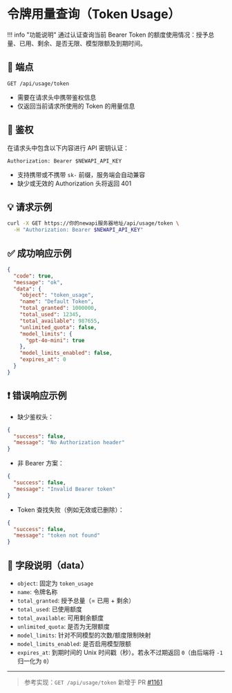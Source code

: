 # 令牌用量查询（Token Usage）

!!! info "功能说明"
    通过认证查询当前 Bearer Token 的额度使用情况：授予总量、已用、剩余、是否无限、模型限额及到期时间。

## 📮 端点

```
GET /api/usage/token
```

- 需要在请求头中携带鉴权信息
- 仅返回当前请求所使用的 Token 的用量信息

## 🔐 鉴权

在请求头中包含以下内容进行 API 密钥认证：

```
Authorization: Bearer $NEWAPI_API_KEY
```

- 支持携带或不携带 `sk-` 前缀，服务端会自动兼容
- 缺少或无效的 Authorization 头将返回 401

## 💡 请求示例

```bash
curl -X GET https://你的newapi服务器地址/api/usage/token \
  -H "Authorization: Bearer $NEWAPI_API_KEY"
```

## ✅ 成功响应示例

```json
{
  "code": true,
  "message": "ok",
  "data": {
    "object": "token_usage",
    "name": "Default Token",
    "total_granted": 1000000,
    "total_used": 12345,
    "total_available": 987655,
    "unlimited_quota": false,
    "model_limits": {
      "gpt-4o-mini": true
    },
    "model_limits_enabled": false,
    "expires_at": 0
  }
}
```

## ❗ 错误响应示例

- 缺少鉴权头：

```json
{
  "success": false,
  "message": "No Authorization header"
}
```

- 非 Bearer 方案：

```json
{
  "success": false,
  "message": "Invalid Bearer token"
}
```

- Token 查找失败（例如无效或已删除）：

```json
{
  "success": false,
  "message": "token not found"
}
```

## 🧾 字段说明（data）

- `object`: 固定为 `token_usage`
- `name`: 令牌名称
- `total_granted`: 授予总量（= 已用 + 剩余）
- `total_used`: 已使用额度
- `total_available`: 可用剩余额度
- `unlimited_quota`: 是否为无限额度
- `model_limits`: 针对不同模型的次数/额度限制映射
- `model_limits_enabled`: 是否启用模型限额
- `expires_at`: 到期时间的 Unix 时间戳（秒）。若永不过期返回 `0`（由后端将 `-1` 归一化为 `0`）

---

> 参考实现：`GET /api/usage/token` 新增于 PR [#1161](https://github.com/QuantumNous/new-api/pull/1161)
